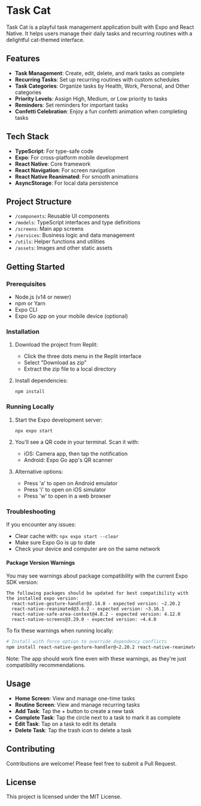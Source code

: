 # Task Cat

Task Cat is a playful task management application built with Expo and React Native. It helps users manage their daily tasks and recurring routines with a delightful cat-themed interface.

## Features

- **Task Management**: Create, edit, delete, and mark tasks as complete
- **Recurring Tasks**: Set up recurring routines with custom schedules
- **Task Categories**: Organize tasks by Health, Work, Personal, and Other categories
- **Priority Levels**: Assign High, Medium, or Low priority to tasks
- **Reminders**: Set reminders for important tasks
- **Confetti Celebration**: Enjoy a fun confetti animation when completing tasks

## Tech Stack

- **TypeScript**: For type-safe code
- **Expo**: For cross-platform mobile development
- **React Native**: Core framework
- **React Navigation**: For screen navigation
- **React Native Reanimated**: For smooth animations
- **AsyncStorage**: For local data persistence

## Project Structure

- `/components`: Reusable UI components
- `/models`: TypeScript interfaces and type definitions
- `/screens`: Main app screens
- `/services`: Business logic and data management
- `/utils`: Helper functions and utilities
- `/assets`: Images and other static assets

## Getting Started

### Prerequisites

- Node.js (v14 or newer)
- npm or Yarn
- Expo CLI
- Expo Go app on your mobile device (optional)

### Installation

1. Download the project from Replit:
   - Click the three dots menu in the Replit interface
   - Select "Download as zip"
   - Extract the zip file to a local directory

2. Install dependencies:
   ```
   npm install
   ```
   
### Running Locally

1. Start the Expo development server:
   ```
   npx expo start
   ```
2. You'll see a QR code in your terminal. Scan it with:
   - iOS: Camera app, then tap the notification
   - Android: Expo Go app's QR scanner
   
3. Alternative options:
   - Press 'a' to open on Android emulator
   - Press 'i' to open on iOS simulator
   - Press 'w' to open in a web browser

### Troubleshooting

If you encounter any issues:
- Clear cache with: `npx expo start --clear`
- Make sure Expo Go is up to date
- Check your device and computer are on the same network

#### Package Version Warnings

You may see warnings about package compatibility with the current Expo SDK version:
```
The following packages should be updated for best compatibility with the installed expo version:
  react-native-gesture-handler@2.14.0 - expected version: ~2.20.2
  react-native-reanimated@3.6.2 - expected version: ~3.16.1
  react-native-safe-area-context@4.8.2 - expected version: 4.12.0
  react-native-screens@3.29.0 - expected version: ~4.4.0
```

To fix these warnings when running locally:

```bash
# Install with force option to override dependency conflicts
npm install react-native-gesture-handler@~2.20.2 react-native-reanimated@~3.16.1 react-native-safe-area-context@4.12.0 react-native-screens@~4.4.0 --force
```

Note: The app should work fine even with these warnings, as they're just compatibility recommendations.

## Usage

- **Home Screen**: View and manage one-time tasks
- **Routine Screen**: View and manage recurring tasks
- **Add Task**: Tap the + button to create a new task
- **Complete Task**: Tap the circle next to a task to mark it as complete
- **Edit Task**: Tap on a task to edit its details
- **Delete Task**: Tap the trash icon to delete a task

## Contributing

Contributions are welcome! Please feel free to submit a Pull Request.

## License

This project is licensed under the MIT License.